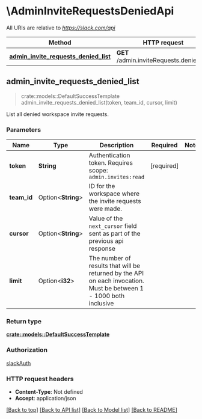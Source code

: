 # \AdminInviteRequestsDeniedApi

All URIs are relative to *https://slack.com/api*

Method | HTTP request | Description
------------- | ------------- | -------------
[**admin_invite_requests_denied_list**](AdminInviteRequestsDeniedApi.md#admin_invite_requests_denied_list) | **GET** /admin.inviteRequests.denied.list | 



## admin_invite_requests_denied_list

> crate::models::DefaultSuccessTemplate admin_invite_requests_denied_list(token, team_id, cursor, limit)


List all denied workspace invite requests.

### Parameters


Name | Type | Description  | Required | Notes
------------- | ------------- | ------------- | ------------- | -------------
**token** | **String** | Authentication token. Requires scope: `admin.invites:read` | [required] |
**team_id** | Option<**String**> | ID for the workspace where the invite requests were made. |  |
**cursor** | Option<**String**> | Value of the `next_cursor` field sent as part of the previous api response |  |
**limit** | Option<**i32**> | The number of results that will be returned by the API on each invocation. Must be between 1 - 1000 both inclusive |  |

### Return type

[**crate::models::DefaultSuccessTemplate**](Default_success_template.md)

### Authorization

[slackAuth](../README.md#slackAuth)

### HTTP request headers

- **Content-Type**: Not defined
- **Accept**: application/json

[[Back to top]](#) [[Back to API list]](../README.md#documentation-for-api-endpoints) [[Back to Model list]](../README.md#documentation-for-models) [[Back to README]](../README.md)


